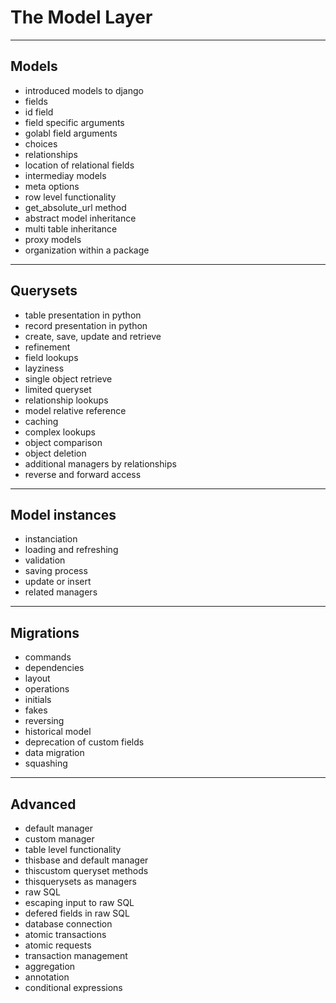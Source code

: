 <!-- bg=white fg=black -->

# The Model Layer

---

## Models

- introduced models to django
- fields
- id field
- field specific arguments
- golabl field arguments
- choices
- relationships
- location of relational fields
- intermediay models
- meta options
- row level functionality
- get_absolute_url method
- abstract model inheritance
- multi table inheritance
- proxy models
- organization within a package

---

## Querysets

- table presentation in python
- record presentation in python
- create, save, update and retrieve
- refinement
- field lookups
- layziness
- single object retrieve
- limited queryset
- relationship lookups
- model relative reference
- caching
- complex lookups
- object comparison
- object deletion
- additional managers by relationships
- reverse and forward access

---

## Model instances

- instanciation
- loading and refreshing
- validation
- saving process
- update or insert
- related managers

---

## Migrations

- commands
- dependencies
- layout
- operations
- initials
- fakes
- reversing
- historical model
- deprecation of custom fields
- data migration
- squashing

---

## Advanced

- default manager
- custom manager
- table level functionality
- thisbase and default manager
- thiscustom queryset methods
- thisquerysets as managers
- raw SQL
- escaping input to raw SQL
- defered fields in raw SQL
- database connection
- atomic transactions
- atomic requests
- transaction management
- aggregation
- annotation
- conditional expressions